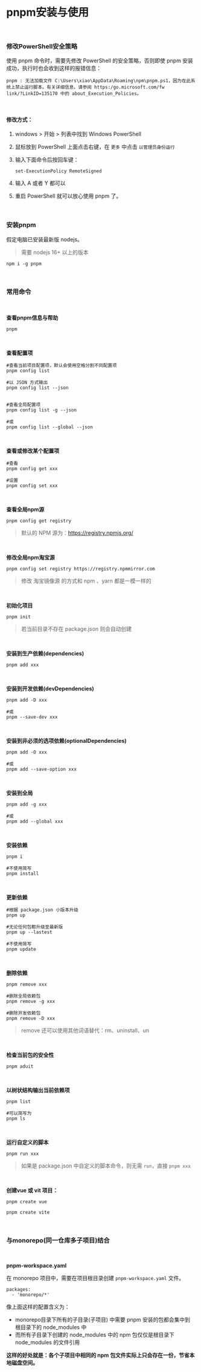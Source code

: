 # pnpm安装与使用



<br>

### 修改PowerShell安全策略

使用 pnpm 命令时，需要先修改 PowerShell 的安全策略，否则即使 pnpm 安装成功，执行时也会收到这样的报错信息：

```
pnpm : 无法加载文件 C:\Users\xiao\AppData\Roaming\npm\pnpm.ps1，因为在此系统上禁止运行脚本。有关详细信息，请参阅 https:/go.microsoft.com/fw
link/?LinkID=135170 中的 about_Execution_Policies。
```



<br>

#### 修改方式：

1. windows > 开始 > 列表中找到 Windows PowerShell

2. 鼠标放到 PowerShell 上面点击右键，在 `更多` 中点击 `以管理员身份运行`

3. 输入下面命令后按回车键：

   ```
   set-ExecutionPolicy RemoteSigned
   ```

4. 输入 A 或者 Y 都可以

5. 重启 PowerShell 就可以放心使用 pnpm 了。



<br>

### 安装pnpm

假定电脑已安装最新版 nodejs。

> 需要 nodejs 16+ 以上的版本

```
npm i -g pnpm
```



<br>

### 常用命令



<br>

**查看pnpm信息与帮助**

```
pnpm
```



<br>

**查看配置项**

```
#查看当前项目配置项，默认会使用空格分割不同配置项
pnpm config list

#以 JSON 方式输出
pnpm config list --json


#查看全局配置项
pnpm config list -g --json

#或
pnpm config list --global --json
```



<br>

**查看或修改某个配置项**

```
#查看
pnpm config get xxx

#设置
pnpm config set xxx
```



<br>

**查看全局npm源**

```
pnpm config get registry
```

> 默认的 NPM 源为：https://registry.npmjs.org/



<br>

**修改全局npm淘宝源**

```
pnpm config set registry https://registry.npmmirror.com
```

> 修改 淘宝镜像源 的方式和 npm 、yarn 都是一模一样的



<br>

**初始化项目**

```
pnpm init
```

> 若当前目录不存在 package.json 则会自动创建



<br>

**安装到生产依赖(dependencies)**

```
pnpm add xxx
```



<br>

**安装到开发依赖(devDependencies)**

```
pnpm add -D xxx

#或
pnpm --save-dev xxx
```



<br>

**安装到非必须的选项依赖(optionalDependencies)**

```
pnpm add -O xxx

#或
pnpm add --save-option xxx
```



<br>

**安装到全局**

```
pnpm add -g xxx

#或
pnpm add --global xxx
```



<br>

**安装依赖**

```
pnpm i

#不使用简写
pnpm install
```



<br>

**更新依赖**

```
#根据 package.json 小版本升级
pnpm up

#无论任何包都升级至最新版
pnpm up --lastest

#不使用简写
pnpm update
```



<br>

**删除依赖**

```
pnpm remove xxx

#删除全局依赖包
pnpm remove -g xxx

#删除开发依赖包
pnpm remove -D xxx
```

> remove  还可以使用其他词语替代：rm、uninstall、un



<br>

**检查当前包的安全性**

```
pnpm aduit
```



<br>

**以树状结构输出当前依赖项**

```
pnpm list

#可以简写为
pnpm ls
```



<br>

**运行自定义的脚本**

```
pnpm run xxx
```

> 如果是 package.json 中自定义的脚本命令，则无需 `run`，直接 `pnpm xxx`



<br>

**创建vue 或 vit 项目：**

```
pnpm create vue
```

```
pnpm create vite
```



<br>

### 与monorepo(同一仓库多子项目)结合



<br>

**pnpm-workspace.yaml**

在 monorepo 项目中，需要在项目根目录创建 `pnpm-workspace.yaml` 文件。

```
packages:
  - 'monorepo/*'
```

像上面这样的配置含义为：

* monorepo目录下所有的子目录(子项目) 中需要 pnpm 安装的包都会集中到 根目录下的 node_modules 中
* 而所有子目录下创建的 node_modules 中的 npm 包仅仅是根目录下 node_modules 的文件引用

**这样的好处就是：各个子项目中相同的 npm 包文件实际上只会存在一份，节省本地磁盘空间。**



<br/>


